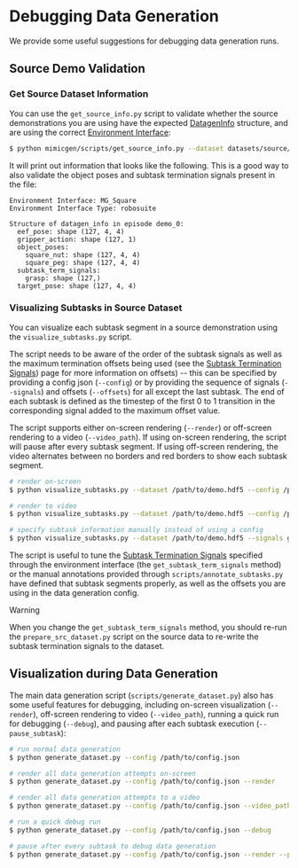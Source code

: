 # Debugging Data Generation

We provide some useful suggestions for debugging data generation runs.

## Source Demo Validation

### Get Source Dataset Information

You can use the `get_source_info.py` script to validate whether the source demonstrations you are using have the expected [DatagenInfo](https://mimicgen.github.io/docs/modules/datagen.html#datagen-info) structure, and are using the correct [Environment Interface](https://mimicgen.github.io/docs/modules/env_interfaces.html):

```sh
$ python mimicgen/scripts/get_source_info.py --dataset datasets/source/square.hdf5
```

It will print out information that looks like the following. This is a good way to also validate the object poses and subtask termination signals present in the file:

```
Environment Interface: MG_Square
Environment Interface Type: robosuite

Structure of datagen_info in episode demo_0:
  eef_pose: shape (127, 4, 4)
  gripper_action: shape (127, 1)
  object_poses:
    square_nut: shape (127, 4, 4)
    square_peg: shape (127, 4, 4)
  subtask_term_signals:
    grasp: shape (127,)
  target_pose: shape (127, 4, 4)
```

### Visualizing Subtasks in Source Dataset

You can visualize each subtask segment in a source demonstration using the `visualize_subtasks.py` script.

The script needs to be aware of the order of the subtask signals as well as the maximum termination offsets being used (see the [Subtask Termination Signals](https://mimicgen.github.io/docs/tutorials/subtask_termination_signals.html)) page for more information on offsets) -- this can be specified by providing a config json (`--config`) or by providing the sequence of signals (`--signals`) and offsets (`--offsets`) for all except the last subtask. The end of each subtask is defined as the timestep of the first 0 to 1 transition in the corresponding signal added to the maximum offset value.

The script supports either on-screen rendering (`--render`) or off-screen rendering to a video (`--video_path`). If using on-screen rendering, the script will pause after every subtask segment. If using off-screen rendering, the video alternates between no borders and red borders to show each subtask segment.

```sh
# render on-screen
$ python visualize_subtasks.py --dataset /path/to/demo.hdf5 --config /path/to/config.json --render

# render to video
$ python visualize_subtasks.py --dataset /path/to/demo.hdf5 --config /path/to/config.json --video_path /path/to/video.mp4

# specify subtask information manually instead of using a config
$ python visualize_subtasks.py --dataset /path/to/demo.hdf5 --signals grasp_1 insert_1 grasp_2 --offsets 10 10 10 --render
```

The script is useful to tune the [Subtask Termination Signals](https://mimicgen.github.io/docs/tutorials/subtask_termination_signals.html) specified through the environment interface (the `get_subtask_term_signals` method) or the manual annotations provided through `scripts/annotate_subtasks.py` have defined that subtask segments properly, as well as the offsets you are using in the data generation config.

<div class="admonition warning">
<p class="admonition-title">Warning</p>

When you change the `get_subtask_term_signals` method, you should re-run the `prepare_src_dataset.py` script on the source data to re-write the subtask termination signals to the dataset.

</div>

## Visualization during Data Generation

The main data generation script (`scripts/generate_dataset.py`) also has some useful features for debugging, including on-screen visualization (`--render`), off-screen rendering to video (`--video_path`), running a quick run for debugging (`--debug`), and pausing after each subtask execution (`--pause_subtask`):

```sh
# run normal data generation
$ python generate_dataset.py --config /path/to/config.json

# render all data generation attempts on-screen
$ python generate_dataset.py --config /path/to/config.json --render

# render all data generation attempts to a video
$ python generate_dataset.py --config /path/to/config.json --video_path /path/to/video.mp4

# run a quick debug run
$ python generate_dataset.py --config /path/to/config.json --debug

# pause after every subtask to debug data generation
$ python generate_dataset.py --config /path/to/config.json --render --pause_subtask
```
